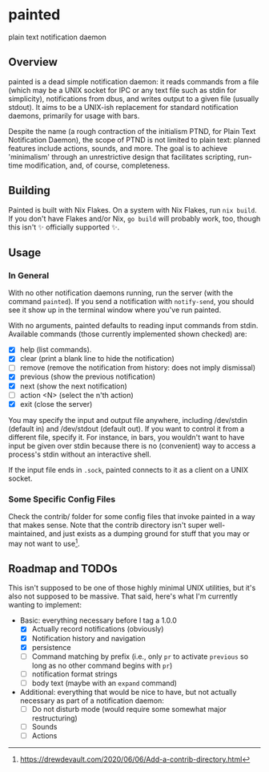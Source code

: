 # painted
plain text notification daemon

## Overview
painted is a dead simple notification daemon: it reads commands from a file
(which may be a UNIX socket for IPC or any text file such as stdin for
simplicity), notifications from dbus, and writes output to a given file (usually
stdout). It aims to be a UNIX-ish replacement for standard notification daemons,
primarily for usage with bars.

Despite the name (a rough contraction of the initialism PTND, for Plain Text
Notification Daemon), the scope of PTND is not limited to plain text: planned
features include actions, sounds, and more. The goal is to achieve 'minimalism'
through an unrestrictive design that facilitates scripting, run-time
modification, and, of course, completeness.

## Building
Painted is built with Nix Flakes. On a system with Nix Flakes, run `nix build`.
If you don't have Flakes and/or Nix, `go build` will probably work, too, though
this isn't :sparkles: officially supported :sparkles:.

## Usage

### In General
With no other notification daemons running, run the server (with the command
`painted`). If you send a notification with `notify-send`, you should see it
show up in the terminal window where you've run painted.

With no arguments, painted defaults to reading input commands from stdin.
Available commands (those currently implemented shown checked) are:

- [x] help (list commands).
- [x] clear (print a blank line to hide the notification)
- [ ] remove (remove the notification from history: does not imply dismissal)
- [x] previous (show the previous notification)
- [x] next (show the next notification)
- [ ] action \<N> (select the n\'th action)
- [x] exit (close the server)

You may specify the input and output file anywhere, including /dev/stdin
(default in) and /dev/stdout (default out). If you want to control it from a
different file, specify it. For instance, in bars, you wouldn't want to have
input be given over stdin because there is no (convenient) way to access a
process's stdin without an interactive shell.

If the input file ends in `.sock`, painted connects to it as a client on a UNIX
socket.

### Some Specific Config Files
Check the contrib/ folder for some config files that invoke painted in a way
that makes sense. Note that the contrib directory isn't super well-maintained,
and just exists as a dumping ground for stuff that you may or may not want to
use[^1].

## Roadmap and TODOs
This isn't supposed to be one of those highly minimal UNIX utilities, but it's
also not supposed to be massive. That said, here's what I'm currently wanting to
implement:

- Basic: everything necessary before I tag a 1.0.0
  - [x] Actually record notifications (obviously)
  - [x] Notification history and navigation
  - [x] persistence
  - [ ] Command matching by prefix (i.e., only `pr` to activate `previous` so
        long as no other command begins with `pr`)
  - [ ] notification format strings
  - [ ] body text (maybe with an `expand` command)
- Additional: everything that would be nice to have, but not actually necessary
  as part of a notification daemon:
  - [ ] Do not disturb mode (would require some somewhat major restructuring)
  - [ ] Sounds
  - [ ] Actions

[^1]: https://drewdevault.com/2020/06/06/Add-a-contrib-directory.html
